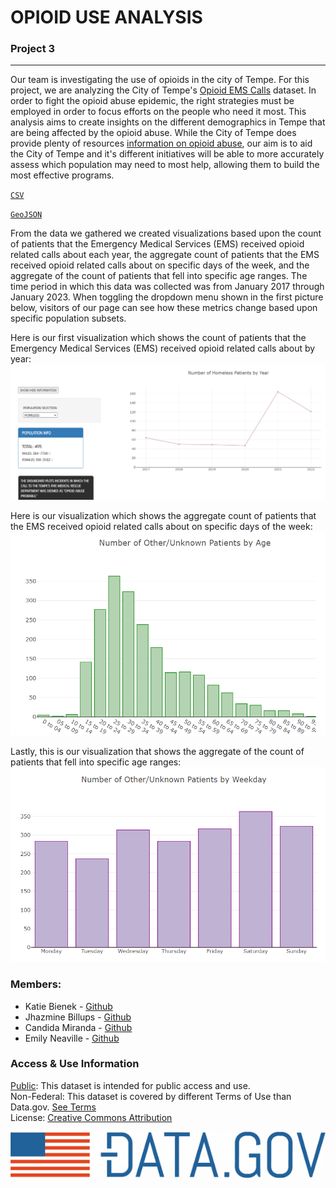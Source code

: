 # **OPIOID USE ANALYSIS** 
### Project 3
---
Our team is investigating the use of opioids in the city of Tempe. For this project, we are analyzing the City of Tempe's [Opioid EMS Calls](https://catalog.data.gov/dataset/opioid-ems-calls-ac2fc) dataset. In order to fight the opioid abuse epidemic, the right strategies must be employed in order to focus efforts on the people who need it most. This analysis aims to create insights on the different demographics in Tempe that are being affected by the opioid abuse. While the City of Tempe does provide plenty of resources [information on opioid abuse](https://tempegov.maps.arcgis.com/apps/MapJournal/index.html?appid=c40206ce59a4442a8bc49bcfe6637b8f), our aim is to aid the City of Tempe and it's different initiatives will be able to more accurately assess which population may need to most help, allowing them to build the most effective programs.


[`CSV`](https://catalog.data.gov/dataset/opioid-ems-calls-ac2fc/resource/1fc24c28-03a4-47fb-b718-88a401477c88)

[`GeoJSON`](https://catalog.data.gov/dataset/opioid-ems-calls-ac2fc/resource/a96a76d7-5c51-4501-a36f-8d5cb56938cd)


From the data we gathered we created visualizations based upon the count of patients that the Emergency Medical Services (EMS) received opioid related calls about each year, the aggregate count of patients that the EMS received opioid related calls about on specific days of the week, and the aggregate of the count of patients that fell into specific age ranges. The time period in which this data was collected was from January 2017 through January 2023. When toggling the dropdown menu shown in the first picture below, visitors of our page can see how these metrics change based upon specific population subsets.

Here is our first visualization which shows the count of patients that the Emergency Medical Services (EMS) received opioid related calls about by year:
![Line Graph](https://github.com/emilyneaville/opioid_project_3/blob/main/images/linegraph.PNG)


Here is our visualization which shows the aggregate count of patients that the EMS received opioid related calls about on specific days of the week:
![Bar Chart](https://github.com/emilyneaville/opioid_project_3/blob/main/images/greenbar.PNG)

Lastly, this is our visualization that shows the aggregate of the count of patients that fell into specific age ranges:
![Bar Chart](https://github.com/emilyneaville/opioid_project_3/blob/main/images/purplebar.PNG)


### Members: 
* Katie Bienek - [Github](https://github.com/kfbienek)
* Jhazmine Billups - [Github](https://github.com/JhazmineC)
* Candida Miranda - [Github](https://github.com/candidamg)
* Emily Neaville - [Github](https://github.com/emilyneaville)

### Access & Use Information
[Public](https://resources.data.gov/resources/dcat-us/): This dataset is intended for public access and use.<br />
Non-Federal: This dataset is covered by different Terms of Use than Data.gov. [See Terms](https://gis.tempe.gov/ordinances/open-data-terms-of-use.pdf)<br />
License: [Creative Commons Attribution](http://opendefinition.org/licenses/cc-by)

![Data.gov](images/data.gov.png)

